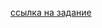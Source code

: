 [ссылка на задание](https://github.com/netology-code/javaqa-homeworks/tree/master/interfaces#%D0%B7%D0%B0%D0%B4%D0%B0%D1%87%D0%B0-1---%D0%BF%D0%BE%D0%B8%D1%81%D0%BA-%D0%B1%D0%B8%D0%BB%D0%B5%D1%82%D0%BE%D0%B2)
